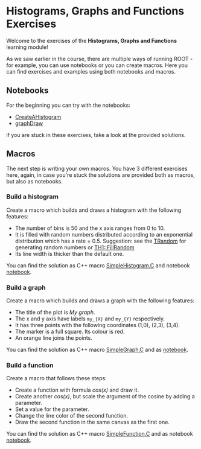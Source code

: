 # Histograms, Graphs and Functions Exercises

Welcome to the exercises of the **Histograms, Graphs and Functions** learning module!

As we saw earlier in the course, there are multiple ways of running ROOT - for example, you can use notebooks or you can create macros. Here you can find exercises and examples using both notebooks and macros. 

## Notebooks

For the beginning you can try with the notebooks: 

- [CreateAHistogram](CreateAHistogram.ipynb)
- [graphDraw](graphDraw.ipynb)

if you are stuck in these exercises, take a look at the provided solutions. 

## Macros

The next step is writing your own macros. You have 3 different exercises here, again, in case you're stuck the solutions are provided both as macros, but also as notebooks. 
### Build a histogram
Create a macro which builds and draws a histogram with the following features:
- The number of bins is 50 and the x axis ranges from 0 to 10.
- It is filled with random numbers distributed according to an exponential distribution which has a rate = 0.5.
  Suggestion: see the [TRandom](https://root.cern.ch/doc/master/classTRandom.html) for generating random numbers or
  [TH1::FillRandom](https://root.cern.ch/doc/master/classTH1.html#random-numbers)
- Its line width is thicker than the default one.

You can find the solution as C++ macro [SimpleHistogram.C](SimpleHistogram.C) and notebook [notebook](SimpleHistogram.ipynb).

### Build a graph
Create a macro which builds and draws a graph with the following features:
- The title of the plot is *My graph*.
- The x and y axis have labels `my_{X}` and `my_{Y}` respectively.
- It has three points with the following coordinates (1,0), (2,3), (3,4).
- The marker is a full square. Its colour is red.
- An orange line joins the points.

You can find the solution as C++ macro [SimpleGraph.C](SimpleGraph.C) and as [notebook](SimpleGraph.ipynb).

### Build a function
Create a macro that follows these steps:
- Create a function with formula *cos(x)* and draw it.
- Create another *cos(x)*, but scale the argument of the cosine by adding a parameter.
- Set a value for the parameter.
- Change the line color of the second function.
- Draw the second function in the same canvas as the first one.

You can find the solution as C++ macro [SimpleFunction.C](SimpleFunction.C) and as notebook [notebook](SimpleFunction.ipynb).
